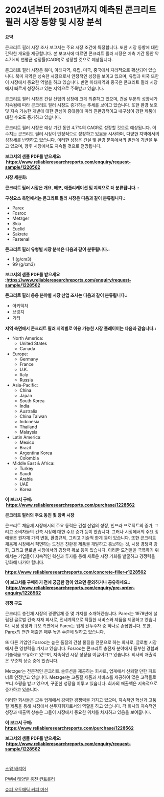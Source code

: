 <p><h1>2024년부터 2031년까지 예측된 콘크리트 필러 시장 동향 및 시장 분석</h1></p><p><strong>요약</strong></p>
<p><p>콘크리트 필러 시장 조사 보고서는 주요 시장 조건에 특정합니다. 또한 시장 동향에 대한 간략한 개요를 제공합니다. 본 보고서에 따르면 콘크리트 필러 시장은 예측 기간 동안 약 4.7%의 연평균 성장률(CAGR)로 성장할 것으로 예상됩니다.</p><p>콘크리트 필러 시장은 북미, 아태지역, 유럽, 미국, 중국에서 지리적으로 확산되어 있습니다. 북미 지역은 성숙한 시장으로서 안정적인 성장을 보이고 있으며, 유럽과 미국 또한 이 시장에서 중요한 역할을 하고 있습니다. 반면 아태지역과 중국은 콘크리트 필러 시장에서 빠르게 성장하고 있는 지역으로 주목받고 있습니다.</p><p>콘크리트 필러 시장은 건설 산업의 성장에 크게 의존하고 있으며, 건설 부문의 성장세가 지속됨에 따라 콘크리트 필러 시장도 증가하는 추세를 보이고 있습니다. 또한 환경 보호 및 지속 가능한 개발에 대한 관심이 증대됨에 따라 친환경적이고 내구성이 강한 제품에 대한 수요도 증가하고 있습니다.</p><p>콘크리트 필러 시장은 예상 기간 동안 4.7%의 CAGR로 성장할 것으로 예상됩니다. 이 수치는 콘크리트 필러 시장이 안정적으로 성장하고 있음을 시사하며, 다양한 지역에서의 성장세를 반영하고 있습니다. 이러한 성장은 건설 및 환경 분야에서의 발전에 기반을 두고 있으며, 향후 시장에서도 지속될 것으로 전망됩니다.</p></p>
<p><strong>보고서의 샘플 PDF를 받으세요: &nbsp;<a href="https://www.reliableresearchreports.com/enquiry/request-sample/1228562">https://www.reliableresearchreports.com/enquiry/request-sample/1228562</a></strong></p>
<p><strong>시장 세분화:</strong></p>
<p><strong> 콘크리트 필러 시장은 개요, 배포, 애플리케이션 및 지역으로 더 분류됩니다. :</strong></p>
<p><strong>구성요소 측면에서는 콘크리트 필러 시장은 다음과 같이 분류됩니다.:</strong></p>
<p><ul><li>Parex</li><li>Fosroc</li><li>Metzger</li><li>Skia</li><li>Euclid</li><li>Sakrete</li><li>Fastenal</li></ul></p>
<p><strong> 콘크리트 필러 유형별 시장 분석은 다음과 같이 분류됩니다.:</strong></p>
<p><ul><li>1 (g/cm3)</li><li>99 (g/cm3)</li></ul></p>
<p><strong>보고서의 샘플 PDF를 받으세요 :<a href="https://www.reliableresearchreports.com/enquiry/request-sample/1228562">https://www.reliableresearchreports.com/enquiry/request-sample/1228562</a></strong></p>
<p><strong> 콘크리트 필러 응용 분야별 시장 산업 조사는 다음과 같이 분류됩니다.:</strong></p>
<p><ul><li>아키텍처</li><li>브릿지</li><li>기타</li></ul></p>
<p><strong>지역 측면에서 콘크리트 필러 지역별로 이용 가능한 시장 플레이어는 다음과 같습니다.:</strong></p>
<p><ul>
    <li>
        North America:
        <ul>
            <li>United States</li>
            <li>Canada</li>
        </ul>
    </li>
    <li>
        Europe:
        <ul>
            <li>Germany</li>
            <li>France</li>
            <li>U.K.</li>
            <li>Italy</li>
            <li>Russia</li>
        </ul>
    </li>
    <li>
        Asia-Pacific:
        <ul>
            <li>China</li>
            <li>Japan</li>
            <li>South Korea</li>
            <li>India</li>
            <li>Australia</li>
            <li>China Taiwan</li>
            <li>Indonesia</li>
            <li>Thailand</li>
            <li>Malaysia</li>
        </ul>
    </li>
    <li>
        Latin America:
        <ul>
            <li>Mexico</li>
            <li>Brazil</li>
            <li>Argentina Korea</li>
            <li>Colombia</li>
        </ul>
    </li>
    <li>
        Middle East & Africa:
        <ul>
            <li>Turkey</li>
            <li>Saudi</li>
            <li>Arabia</li>
            <li>UAE</li>
            <li>Korea</li>
        </ul>
    </li>
    </ul></p>
<p><strong>이 보고서 구매: &nbsp;<a href="https://www.reliableresearchreports.com/purchase/1228562">https://www.reliableresearchreports.com/purchase/1228562</a></strong></p>
<p><strong>콘크리트 필러의 주요 동인 및 장벽 시장</strong></p>
<p><p>콘크리트 채움제 시장에서의 주요 동력은 건설 산업의 성장, 인프라 프로젝트의 증가, 그리고 소비자들의 건축 시장에 대한 수요 증가 등이 있습니다. 그러나 시장에서의 주요 장애물은 원자재 가격 변동, 환경규제, 그리고 기술적 한계 등이 있습니다. 또한 콘크리트 채움제 시장에서 직면하는 도전은 친환경 제품을 개발하고 홍보하는 것, 시장 경쟁력 강화, 그리고 글로벌 시장에서의 경쟁력 확보 등이 있습니다. 이러한 도전들을 극복하기 위해서는 기업들이 지속적인 혁신과 투자를 통해 새로운 시장 기회를 발굴하고 경쟁력을 강화해 나가야 합니다.</p></p>
<p><strong><a href="https://www.reliableresearchreports.com/concrete-filler-r1228562">https://www.reliableresearchreports.com/concrete-filler-r1228562</a></strong></p>
<p><strong>이 보고서를 구매하기 전에 궁금한 점이 있으면 문의하거나 공유하세요.: &nbsp;<a href="https://www.reliableresearchreports.com/enquiry/pre-order-enquiry/1228562">https://www.reliableresearchreports.com/enquiry/pre-order-enquiry/1228562</a></strong></p>
<p><strong>경쟁 구도</strong></p>
<p><p>콘크리트 충전재 시장의 경쟁업체 중 몇 가지를 소개하겠습니다. Parex는 1978년에 설립된 글로벌 건축 자재 회사로, 전세계적으로 탁월한 서비스와 제품을 제공하고 있습니다. 시장 성장과 규모 측면에서 Parex는 업계 선두주자 중 하나로 손꼽힙니다. 또한, Parex의 연간 매출은 매우 높은 수준에 달하고 있습니다.</p><p>또 다른 기업인 Fosroc는 높은 품질의 건설 물질을 전문으로 하는 회사로, 글로벌 시장에서 큰 영향력을 가지고 있습니다. Fosroc는 콘크리트 충전재 분야에서 풍부한 경험과 기술력을 보유하고 있으며, 지속적인 시장 성장을 이끌어가고 있습니다. 회사의 매출액은 꾸준히 상승 중에 있습니다.</p><p>Metzger는 전문적인 콘크리트 솔루션을 제공하는 회사로, 업계에서 신뢰할 만한 파트너로 인정받고 있습니다. Metzger는 고품질 제품과 서비스를 제공하여 많은 고객들로부터 호평을 받고 있으며, 꾸준한 성장을 이루고 있습니다. 회사의 매출액은 지속적으로 증가하고 있습니다.</p><p>이러한 회사들은 모두 업계에서 강력한 경쟁력을 가지고 있으며, 지속적인 혁신과 고품질 제품을 통해 시장에서 선두지휘자로서의 역할을 하고 있습니다. 각 회사의 지속적인 성장과 매출액 상승은 그들이 시장에서 중요한 위치를 차지하고 있음을 보여줍니다.</p></p>
<p><strong>이 보고서 구매: &nbsp; <a href="https://www.reliableresearchreports.com/purchase/1228562">https://www.reliableresearchreports.com/purchase/1228562</a></strong></p>
<p><strong>보고서의 샘플 PDF를 받으세요: &nbsp;<a href="https://www.reliableresearchreports.com/enquiry/request-sample/1228562">https://www.reliableresearchreports.com/enquiry/request-sample/1228562</a></strong><strong></strong></p>
<p>&nbsp;</p>
<p><p><a href="https://medium.com/@leeusso5656/quot-%EC%8A%A4%EC%9C%99-%EB%B0%94%EB%A6%AC%EC%96%B4-%EC%8B%9C%EC%9E%A5-%ED%86%B5%EC%B0%B0-%EC%8B%9C%EC%9E%A5-%EB%8F%99%ED%96%A5-%EC%84%B1%EC%9E%A5-2024%EB%85%84%EB%B6%80%ED%84%B0-2031%EB%85%84%EA%B9%8C%EC%A7%80-%EC%98%88%EC%B8%A1-quot-c7af03c50bb1">스윙 배리어</a></p><p><a href="https://medium.com/@juracy1980/pwm-%ED%83%9C%EC%96%91%EA%B4%91-%EC%B6%A9%EC%A0%84-%EC%BB%A8%ED%8A%B8%EB%A1%A4%EB%9F%AC-%EC%8B%9C%EC%9E%A5-%EC%84%B1%EA%B3%B5%EC%A0%81%EC%9D%B8-%EB%B9%84%EC%A6%88%EB%8B%88%EC%8A%A4-%EC%A0%84%EB%9E%B5%EC%9D%98-%EC%97%B4%EC%87%A0-2031%EB%85%84%EA%B9%8C%EC%A7%80-%EC%98%88%EC%B8%A1-47ddaffae6dd">PWM 태양열 충전 컨트롤러</a></p><p><a href="https://medium.com/@carlosrtzkzhj/%EC%8A%88%ED%8D%BC-%EC%9E%90%EB%8F%99-%EC%BB%A4%ED%94%BC-%EB%A8%B8%EC%8B%A0-%EC%8B%9C%EC%9E%A5-2031%EB%85%84%EA%B9%8C%EC%A7%80%EC%9D%98-%ED%8A%B8%EB%A0%8C%EB%93%9C-%EC%98%88%EC%B8%A1-%EB%B0%8F-%EA%B2%BD%EC%9F%81-%EB%B6%84%EC%84%9D-125fc8d26bef">슈퍼 오토매틱 커피 머신</a></p></p>